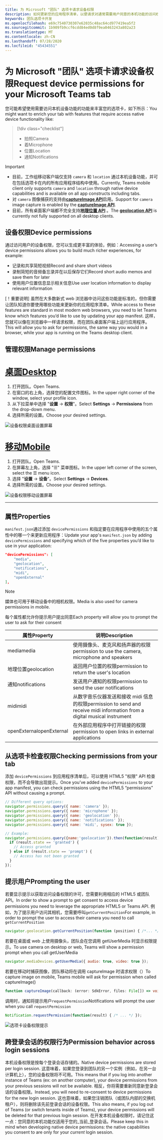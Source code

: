 ```yaml
---
title: 为 Microsoft "团队" 选项卡请求设备权限
description: 如何更新您的应用程序清单，以便请求对通常需要用户同意的本机功能的访问权限
keywords: 团队选项卡开发
ms.openlocfilehash: e69c7540730307e62035c48ac64cd977419ea5f2
ms.sourcegitcommit: 1b909fb9ccf6cdd84ed0d8f9ea0463243a802a23
ms.translationtype: MT
ms.contentlocale: zh-CN
ms.lasthandoff: 07/28/2020
ms.locfileid: "45434551"
---
```

# <a name="request-device-permissions-for-your-microsoft-teams-tab"></a><span data-ttu-id="10dc5-104">为 Microsoft "团队" 选项卡请求设备权限</span><span class="sxs-lookup"><span data-stu-id="10dc5-104">Request device permissions for your Microsoft Teams tab</span></span>

<span data-ttu-id="10dc5-105">您可能希望使用需要访问本机设备功能的功能来丰富您的选项卡，如下所示：</span><span class="sxs-lookup"><span data-stu-id="10dc5-105">You might want to enrich your tab with features that require access native device functionality like:</span></span>

> [!div class="checklist"]
>
> * <span data-ttu-id="10dc5-106">拍照</span><span class="sxs-lookup"><span data-stu-id="10dc5-106">Camera</span></span>
> * <span data-ttu-id="10dc5-107">着</span><span class="sxs-lookup"><span data-stu-id="10dc5-107">Microphone</span></span>
> * <span data-ttu-id="10dc5-108">位置</span><span class="sxs-lookup"><span data-stu-id="10dc5-108">Location</span></span>
> * <span data-ttu-id="10dc5-109">通知</span><span class="sxs-lookup"><span data-stu-id="10dc5-109">Notifications</span></span>

> [!IMPORTANT]
>
> * <span data-ttu-id="10dc5-110">目前，工作组移动客户端仅支持 `camera` 和 `location` 通过本机设备功能，并可在包括选项卡在内的所有应用程序结构中使用。</span><span class="sxs-lookup"><span data-stu-id="10dc5-110">Currently, Teams mobile client only supports `camera` and `location`  through native device capabilities and is available on all app constructs including tabs.</span></span> </br>
> * <span data-ttu-id="10dc5-111">对 `camera` 图像捕获的支持由[**captureImage API**](/javascript/api/@microsoft/teams-js/microsoftteams?view=msteams-client-js-latest#captureimage--error--sdkerror--files--file-------void-)启用。</span><span class="sxs-lookup"><span data-stu-id="10dc5-111">Support for `camera` image capture is enabled by the [**captureImage API**](/javascript/api/@microsoft/teams-js/microsoftteams?view=msteams-client-js-latest#captureimage--error--sdkerror--files--file-------void-).</span></span>
> * <span data-ttu-id="10dc5-112">目前，所有桌面客户端都不完全支持[**地理位置 API**](../../resources/schema/manifest-schema.md#devicepermissions) 。</span><span class="sxs-lookup"><span data-stu-id="10dc5-112">The [**geolocation API**](../../resources/schema/manifest-schema.md#devicepermissions) is currently not fully supported on all desktop clients.</span></span>

## <a name="device-permissions"></a><span data-ttu-id="10dc5-113">设备权限</span><span class="sxs-lookup"><span data-stu-id="10dc5-113">Device permissions</span></span>

<span data-ttu-id="10dc5-114">通过访问用户的设备权限，您可以生成更丰富的体验，例如：</span><span class="sxs-lookup"><span data-stu-id="10dc5-114">Accessing a user’s device permissions allows you to build much richer experiences, for example:</span></span>

* <span data-ttu-id="10dc5-115">记录和共享简短视频</span><span class="sxs-lookup"><span data-stu-id="10dc5-115">Record and share short videos</span></span>
* <span data-ttu-id="10dc5-116">录制简短的音频备忘录并在以后保存它们</span><span class="sxs-lookup"><span data-stu-id="10dc5-116">Record short audio memos and save them for later</span></span>
* <span data-ttu-id="10dc5-117">使用用户位置信息显示相关信息</span><span class="sxs-lookup"><span data-stu-id="10dc5-117">Use user location information to display relevant information</span></span>

<span data-ttu-id="10dc5-118">[！重要说明] 虽然在大多数新式 web 浏览器中访问这些功能是标准的，但你需要让团队知道你要使用哪些功能来更新你的应用程序清单。</span><span class="sxs-lookup"><span data-stu-id="10dc5-118">While access to these features are standard in most modern web browsers, you need to let Teams know which features you’d like to use by updating your app manifest.</span></span> <span data-ttu-id="10dc5-119">这样，您就可以像在浏览器中一样请求权限，而在团队桌面客户端上运行应用程序。</span><span class="sxs-lookup"><span data-stu-id="10dc5-119">This will allow you to ask for permissions, the same way you would in a browser, while your app is running on the Teams desktop client.</span></span>

## <a name="manage-permissions"></a><span data-ttu-id="10dc5-120">管理权限</span><span class="sxs-lookup"><span data-stu-id="10dc5-120">Manage permissions</span></span>

# <a name="desktop"></a>[<span data-ttu-id="10dc5-121">桌面</span><span class="sxs-lookup"><span data-stu-id="10dc5-121">Desktop</span></span>](#tab/desktop)

1. <span data-ttu-id="10dc5-122">打开团队。</span><span class="sxs-lookup"><span data-stu-id="10dc5-122">Open Teams.</span></span>
1. <span data-ttu-id="10dc5-123">在窗口的右上角，选择您的配置文件图标。</span><span class="sxs-lookup"><span data-stu-id="10dc5-123">In the upper right corner of the window, select your profile icon.</span></span>
1. <span data-ttu-id="10dc5-124">从下拉菜单中选择 "**设置**  ->  **权限**"。</span><span class="sxs-lookup"><span data-stu-id="10dc5-124">Select **Settings** -> **Permissions** from the drop-down menu.</span></span>
1. <span data-ttu-id="10dc5-125">选择所需的设置。</span><span class="sxs-lookup"><span data-stu-id="10dc5-125">Choose your desired settings.</span></span>

![设备权限桌面设置屏幕](../../assets/images/tabs/device-permissions.png)

# <a name="mobile"></a>[<span data-ttu-id="10dc5-127">移动</span><span class="sxs-lookup"><span data-stu-id="10dc5-127">Mobile</span></span>](#tab/mobile)

1. <span data-ttu-id="10dc5-128">打开团队。</span><span class="sxs-lookup"><span data-stu-id="10dc5-128">Open Teams.</span></span>
1. <span data-ttu-id="10dc5-129">在屏幕左上角，选择 "&#9776;" 菜单图标。</span><span class="sxs-lookup"><span data-stu-id="10dc5-129">In the upper left corner of the screen, select the &#9776; menu icon.</span></span>
1. <span data-ttu-id="10dc5-130">选择 "**设置**  ->  **设备**"。</span><span class="sxs-lookup"><span data-stu-id="10dc5-130">Select **Settings** -> **Devices**.</span></span>
1. <span data-ttu-id="10dc5-131">选择所需的设置。</span><span class="sxs-lookup"><span data-stu-id="10dc5-131">Choose your desired settings.</span></span>

![设备权限移动设置屏幕](../../assets/images/tabs/mobile-device-permissions-screen.png)

---

## <a name="properties"></a><span data-ttu-id="10dc5-133">属性</span><span class="sxs-lookup"><span data-stu-id="10dc5-133">Properties</span></span>

<span data-ttu-id="10dc5-134">`manifest.json`通过添加 `devicePermissions` 和指定要在应用程序中使用的五个属性中的哪一个来更新应用程序：</span><span class="sxs-lookup"><span data-stu-id="10dc5-134">Update your app's `manifest.json` by adding `devicePermissions` and specifying which of the five properties you’d like to use in your application:</span></span>

``` json
"devicePermissions": [
    "media",
    "geolocation",
    "notifications",
    "midi",
    "openExternal"
],
```
> [!Note]
>
> <span data-ttu-id="10dc5-135">媒体也可用于移动设备中的相机权限。</span><span class="sxs-lookup"><span data-stu-id="10dc5-135">Media is also used for camera permissions in mobile.</span></span>

<span data-ttu-id="10dc5-136">每个属性都允许你提示用户提出同意</span><span class="sxs-lookup"><span data-stu-id="10dc5-136">Each property will allow you to prompt the user to ask for their consent</span></span>

| <span data-ttu-id="10dc5-137">属性</span><span class="sxs-lookup"><span data-stu-id="10dc5-137">Property</span></span>      | <span data-ttu-id="10dc5-138">说明</span><span class="sxs-lookup"><span data-stu-id="10dc5-138">Description</span></span>   |
| --- | --- |
| <span data-ttu-id="10dc5-139">media</span><span class="sxs-lookup"><span data-stu-id="10dc5-139">media</span></span>         | <span data-ttu-id="10dc5-140">使用摄像头、麦克风和扬声器的权限</span><span class="sxs-lookup"><span data-stu-id="10dc5-140">permission to use the camera, microphone and speakers</span></span> |
| <span data-ttu-id="10dc5-141">地理位置</span><span class="sxs-lookup"><span data-stu-id="10dc5-141">geolocation</span></span>   | <span data-ttu-id="10dc5-142">返回用户位置的权限</span><span class="sxs-lookup"><span data-stu-id="10dc5-142">permission to return the user's location</span></span>      |
| <span data-ttu-id="10dc5-143">通知</span><span class="sxs-lookup"><span data-stu-id="10dc5-143">notifications</span></span> | <span data-ttu-id="10dc5-144">发送用户通知的权限</span><span class="sxs-lookup"><span data-stu-id="10dc5-144">permission to send the user notifications</span></span>      |
| <span data-ttu-id="10dc5-145">midi</span><span class="sxs-lookup"><span data-stu-id="10dc5-145">midi</span></span>          | <span data-ttu-id="10dc5-146">从数字音乐仪器发送和接收 midi 信息的权限</span><span class="sxs-lookup"><span data-stu-id="10dc5-146">permission to send and receive midi information from a digital musical instrument</span></span>   |
| <span data-ttu-id="10dc5-147">openExternal</span><span class="sxs-lookup"><span data-stu-id="10dc5-147">openExternal</span></span>  | <span data-ttu-id="10dc5-148">在外部应用程序中打开链接的权限</span><span class="sxs-lookup"><span data-stu-id="10dc5-148">permission to open links in external applications</span></span>  |

## <a name="checking-permissions-from-your-tab"></a><span data-ttu-id="10dc5-149">从选项卡检查权限</span><span class="sxs-lookup"><span data-stu-id="10dc5-149">Checking permissions from your tab</span></span>

<span data-ttu-id="10dc5-150">添加 `devicePermissions` 到应用程序清单后，可以使用 HTML5 "权限" API 检查权限，而不会导致出现提示。</span><span class="sxs-lookup"><span data-stu-id="10dc5-150">Once you’ve added `devicePermissions` to your app manifest, you can check permissions using the HTML5 “permissions” API without causing a prompt.</span></span>

``` Javascript
// Different query options:
navigator.permissions.query({ name: 'camera' });
navigator.permissions.query({ name: 'microphone' });
navigator.permissions.query({ name: 'geolocation' });
navigator.permissions.query({ name: 'notifications' });
navigator.permissions.query({ name: 'midi', sysex: true });

// Example:
navigator.permissions.query({name:'geolocation'}).then(function(result) {
  if (result.state == 'granted') {
    // Access granted
  } else if (result.state == 'prompt') {
    // Access has not been granted
  }
});
```

## <a name="prompting-the-user"></a><span data-ttu-id="10dc5-151">提示用户</span><span class="sxs-lookup"><span data-stu-id="10dc5-151">Prompting the user</span></span>

<span data-ttu-id="10dc5-152">若要显示提示以获取访问设备权限的许可，您需要利用相应的 HTML5 或团队 API。</span><span class="sxs-lookup"><span data-stu-id="10dc5-152">In order to show a prompt to get consent to access device permissions you need to leverage the appropriate HTML5 or Teams API.</span></span> <span data-ttu-id="10dc5-153">例如，为了提示用户访问其相机，您需要呼叫`getCurrentPosition`</span><span class="sxs-lookup"><span data-stu-id="10dc5-153">For example, in order to prompt the user to access their camera you need to call `getCurrentPosition`</span></span>

```Javascript
navigator.geolocation.getCurrentPosition(function (position) { /*... */ });
```

<span data-ttu-id="10dc5-154">若要在桌面或 web 上使用摄像头，团队会在您调用 getUserMedia 时显示权限提示。</span><span class="sxs-lookup"><span data-stu-id="10dc5-154">To use camera on desktop or web, Teams will show a permission prompt when you call getUserMedia</span></span>

```Javascript
navigator.mediaDevices.getUserMedia({ audio: true, video: true });
```

<span data-ttu-id="10dc5-155">若要在移动时捕获图像，团队移动将在调用 captureImage 时请求权限（）</span><span class="sxs-lookup"><span data-stu-id="10dc5-155">To capture image on mobile, Teams mobile will ask for permission when called captureImage()</span></span>

```Typescript
function captureImage(callback: (error: SdkError, files: File[]) => void)
```

<span data-ttu-id="10dc5-156">调用时，通知将提示用户`requestPermission`</span><span class="sxs-lookup"><span data-stu-id="10dc5-156">Notifications will prompt the user when you call `requestPermission`</span></span>

```Javascript
Notification.requestPermission(function(result) { /* ... */ });
```

![选项卡设备权限提示](~/assets/images/tabs/device-permissions-prompt.png)

## <a name="permission-behavior-across-login-sessions"></a><span data-ttu-id="10dc5-158">跨登录会话的权限行为</span><span class="sxs-lookup"><span data-stu-id="10dc5-158">Permission behavior across login sessions</span></span>

<span data-ttu-id="10dc5-159">本机设备权限是按每个登录会话存储的。</span><span class="sxs-lookup"><span data-stu-id="10dc5-159">Native device permissions are stored per login session.</span></span> <span data-ttu-id="10dc5-160">这意味着，如果您登录到团队的另一个实例（例如，在另一台计算机上），您的设备权限将不可用。</span><span class="sxs-lookup"><span data-stu-id="10dc5-160">This means that if you log into another instance of Teams (ex: on another computer), your device permissions from your previous sessions will not be available.</span></span> <span data-ttu-id="10dc5-161">相反，你将需要重新同意新登录会话的设备权限。</span><span class="sxs-lookup"><span data-stu-id="10dc5-161">Instead, you will need to re-consent to device permissions for the new login session.</span></span> <span data-ttu-id="10dc5-162">这也意味着，如果您注销团队（或团队内部的交换机租户），则将删除该先前登录会话的设备权限。</span><span class="sxs-lookup"><span data-stu-id="10dc5-162">This also means, if you log out of Teams (or switch tenants inside of Teams), your device permissions will be deleted for that previous login session.</span></span> <span data-ttu-id="10dc5-163">在开发本机设备权限时，请记住这一点：您同意的本机功能仅适用于您的_当前_登录会话。</span><span class="sxs-lookup"><span data-stu-id="10dc5-163">Please keep this in mind when developing native device permissions: the native capabilities you consent to are only for your _current_ login session.</span></span>
